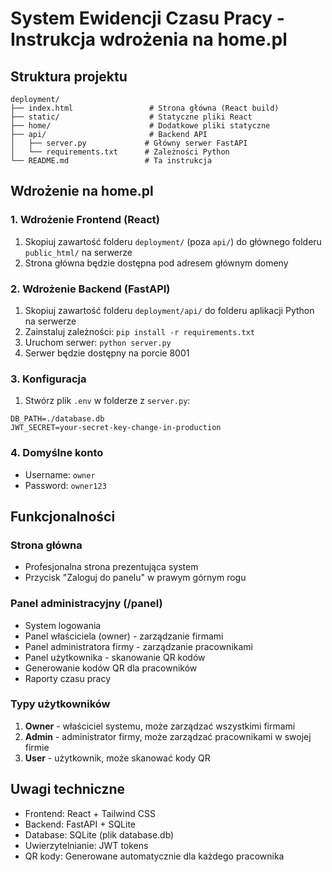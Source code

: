 # System Ewidencji Czasu Pracy - Instrukcja wdrożenia na home.pl

## Struktura projektu

```
deployment/
├── index.html                 # Strona główna (React build)
├── static/                    # Statyczne pliki React
├── home/                      # Dodatkowe pliki statyczne
├── api/                       # Backend API
│   ├── server.py             # Główny serwer FastAPI
│   └── requirements.txt      # Zależności Python
└── README.md                 # Ta instrukcja
```

## Wdrożenie na home.pl

### 1. Wdrożenie Frontend (React)
1. Skopiuj zawartość folderu `deployment/` (poza `api/`) do głównego folderu `public_html/` na serwerze
2. Strona główna będzie dostępna pod adresem głównym domeny

### 2. Wdrożenie Backend (FastAPI)
1. Skopiuj zawartość folderu `deployment/api/` do folderu aplikacji Python na serwerze
2. Zainstaluj zależności: `pip install -r requirements.txt`
3. Uruchom serwer: `python server.py`
4. Serwer będzie dostępny na porcie 8001

### 3. Konfiguracja
1. Stwórz plik `.env` w folderze z `server.py`:
```
DB_PATH=./database.db
JWT_SECRET=your-secret-key-change-in-production
```

### 4. Domyślne konto
- Username: `owner`
- Password: `owner123`

## Funkcjonalności

### Strona główna
- Profesjonalna strona prezentująca system
- Przycisk "Zaloguj do panelu" w prawym górnym rogu

### Panel administracyjny (/panel)
- System logowania
- Panel właściciela (owner) - zarządzanie firmami
- Panel administratora firmy - zarządzanie pracownikami
- Panel użytkownika - skanowanie QR kodów
- Generowanie kodów QR dla pracowników
- Raporty czasu pracy

### Typy użytkowników
1. **Owner** - właściciel systemu, może zarządzać wszystkimi firmami
2. **Admin** - administrator firmy, może zarządzać pracownikami w swojej firmie
3. **User** - użytkownik, może skanować kody QR

## Uwagi techniczne
- Frontend: React + Tailwind CSS
- Backend: FastAPI + SQLite
- Database: SQLite (plik database.db)
- Uwierzytelnianie: JWT tokens
- QR kody: Generowane automatycznie dla każdego pracownika